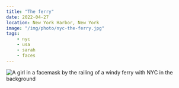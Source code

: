 ```yaml
---
title: "The ferry"
date: 2022-04-27
location: New York Harbor, New York
image: "/img/photo/nyc-the-ferry.jpg"
tags:
    - nyc
    - usa
    - sarah
    - faces
---
```


![A girl in a facemask by the railing of a windy ferry with NYC in the background](/img/photo/nyc-the-ferry.jpg)
